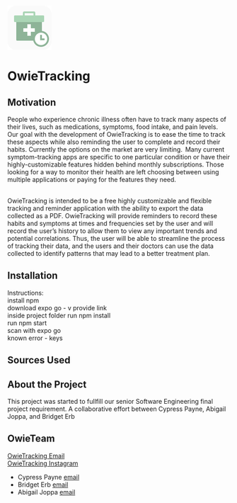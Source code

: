 ![](/assets/images/owietracking-logo.png)
# OwieTracking

## Motivation 
People who experience chronic illness often have to track many aspects of their lives, such as medications, symptoms, food intake, and pain levels. Our goal with the development of OwieTracking is to ease the time to track these aspects while also reminding the user to complete and record their habits. Currently the options on the market are very limiting.  Many current symptom-tracking apps are specific to one particular condition or have their highly-customizable features hidden behind monthly subscriptions. Those looking for a way to monitor their health are left choosing between using multiple applications or paying for the features they need.  <br><br>

OwieTracking is intended to be a free highly customizable and flexible tracking and reminder application with the ability to export the data collected as a PDF. OwieTracking will provide reminders to record these habits and symptoms at times and frequencies set by the user and will record the user’s history to allow them to view any important trends and potential correlations. Thus, the user will be able to streamline the process of tracking their data, and the users and their doctors can use the data collected to identify patterns that may lead to a better treatment plan.   


## Installation 
Instructions: <br>
install npm <br>
download expo go - v provide link <br>
inside project folder run npm install <br>
run npm start <br>
scan with expo go <br>
known error - keys <br>


## Sources Used


## About the Project
This project was started to fullfill our senior Software Engineering final project requirement. A collaborative effort between Cypress Payne, Abigail Joppa, and Bridget Erb


## OwieTeam
[OwieTracking Email](owietracking@gmail.com) <br>
[OwieTracking Instagram](https://www.instagram.com/owietracking/)
- Cypress Payne [email](paynec4@spu.edu)
- Bridget Erb [email](erbb@spu.edu)
- Abigail Joppa [email](joppaa@spu.edu)
